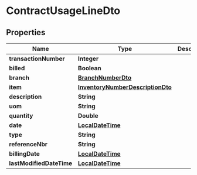 
# ContractUsageLineDto

## Properties
Name | Type | Description | Notes
------------ | ------------- | ------------- | -------------
**transactionNumber** | **Integer** |  |  [optional]
**billed** | **Boolean** |  |  [optional]
**branch** | [**BranchNumberDto**](BranchNumberDto.md) |  |  [optional]
**item** | [**InventoryNumberDescriptionDto**](InventoryNumberDescriptionDto.md) |  |  [optional]
**description** | **String** |  |  [optional]
**uom** | **String** |  |  [optional]
**quantity** | **Double** |  |  [optional]
**date** | [**LocalDateTime**](LocalDateTime.md) |  |  [optional]
**type** | **String** |  |  [optional]
**referenceNbr** | **String** |  |  [optional]
**billingDate** | [**LocalDateTime**](LocalDateTime.md) |  |  [optional]
**lastModifiedDateTime** | [**LocalDateTime**](LocalDateTime.md) |  |  [optional]



